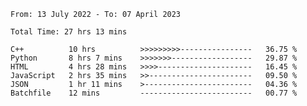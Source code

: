 <!--START_SECTION:waka-->

```text
From: 13 July 2022 - To: 07 April 2023

Total Time: 27 hrs 13 mins

C++          10 hrs          >>>>>>>>>----------------   36.75 %
Python       8 hrs 7 mins    >>>>>>>------------------   29.87 %
HTML         4 hrs 28 mins   >>>>---------------------   16.45 %
JavaScript   2 hrs 35 mins   >>-----------------------   09.50 %
JSON         1 hr 11 mins    >------------------------   04.36 %
Batchfile    12 mins         -------------------------   00.77 %
```

<!--END_SECTION:waka-->

<!---
yvanlok/yvanlok is a ✨ special ✨ repository because its `README.md` (this file) appears on your GitHub profile.
You can click the Preview link to take a look at your changes.
--->
